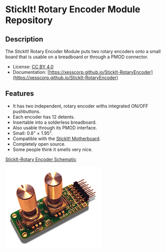 # StickIt! Rotary Encoder Module Repository


## Description

The StickIt! Rotary Encoder Module puts two rotary encoders onto a small
board that is usable on a breadboard or through a PMOD connector.

* License: [CC BY 4.0](http://creativecommons.org/licenses/by/4.0/legalcode)
* Documentation: [https://xesscorp.github.io/StickIt-RotaryEncoder](https://xesscorp.github.io/StickIt-RotaryEncoder)


## Features

* It has two independent, rotary encoder withs integrated ON/OFF pushbuttons.
* Each encoder has 12 detents.
* Insertable into a solderless breadboard.
* Also usable through its PMOD interface.
* Small: 0.8" &times; 1.95".
* Compatible with the [StickIt! Motherboard](http://www.xess.com/shop/product/stickit-mb-4_0/).
* Completely open source.
* Some people think it smells very nice.

[ StickIt-Rotary Encoder Schematic ](https://xesscorp.github.io/StickIt-RotaryEncoder/misc/schematic.pdf)

<img src="docs/images/cover.jpg" style="width:300px;">
